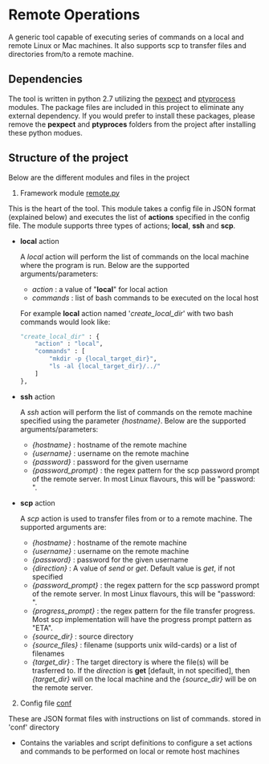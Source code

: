 # Remote Operations
A generic tool capable of executing series of commands on a local and remote Linux or Mac machines. It also supports
scp to transfer files and directories from/to a remote machine.

## Dependencies
The tool is written in python 2.7 utilizing the [pexpect](https://pypi.org/project/pexpect/) and [ptyprocess](https://pypi.org/project/ptyprocess/) modules. 
The package files are included in this project to eliminate any external dependency. If you would prefer to install these packages, please remove the **pexpect** and **ptyproces** folders from the project after installing these python modues.

## Structure of the project
Below are the different modules and files in the project

1. Framework module [remote.py](https://github.com/ajmalyusuf/cluster-tools/edit/master/remote_commands/remote.py)

This is the heart of the tool. This module takes a config file in JSON format (explained below) and executes the list of **actions** specified in the config file. The module supports three types of actions; **local**, **ssh** and **scp**.

  * __local__ action
   
    A *local* action will perform the list of commands on the local machine where the program is run. Below are the supported arguments/parameters:
      * _action_ : a value of "**local**" for local action
      * _commands_ : list of bash commands to be executed on the local host
    
    For example **local** action named '*create_local_dir*' with two bash commands would look like:
    ```python
    "create_local_dir" : {
        "action" : "local",
        "commands" : [
            "mkdir -p {local_target_dir}",
            "ls -al {local_target_dir}/../"
        ]
    },
    ```

  * __ssh__ action
   
    A *ssh* action will perform the list of commands on the remote machine specified using the parameter *{hostname}*. Below are the supported arguments/parameters:
      * _{hostname}_ : hostname of the remote machine
      * _{username}_ : username on the remote machine
      * _{password}_ : password for the given username
      * _{password_prompt}_ : the regex pattern for the scp password prompt of the remote server. In most Linux flavours, this will be "password: ".
  
  * __scp__ action
   
    A *scp* action is used to transfer files from or to a remote machine. The supported arguments are:
      * _{hostname}_ : hostname of the remote machine
      * _{username}_ : username on the remote machine
      * _{password}_ : password for the given username
      * _{direction}_ : A value of _send_ or _get_. Default value is _get_, if not specified
      * _{password_prompt}_ : the regex pattern for the scp password prompt of the remote server. In most Linux flavours, this will be "password: ".
      * _{progress_prompt}_ : the regex pattern for the file transfer progress. Most scp implementation will have the progress prompt pattern as "ETA".
      * _{source_dir}_ : source directory
      * _{source_files}_ : filename (supports unix wild-cards) or a list of filenames 
      * _{target_dir}_ : The target directory is where the file(s) will be trasferred to. 
      If the _direction_ is **get** \[default\, in not specified], then *{target_dir}* will on the local machine and the *{source_dir}* will be on the remote server.
        
2. Config file [conf](https://github.com/ajmalyusuf/cluster-tools/edit/master/remote_commands/conf)

These are JSON format files with instructions on list of commands. 
stored in 'conf' directory
- Contains the variables and script definitions to configure a set actions and commands to be performed on local or
remote host machines





